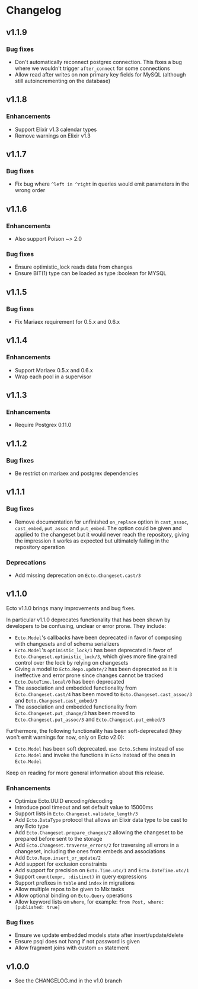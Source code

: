 # Changelog

## v1.1.9

### Bug fixes

  * Don't automatically reconnect postgrex connection. This fixes a bug where we wouldn't trigger `after_connect` for some connections
  * Allow read after writes on non primary key fields for MySQL (although still autoincrementing on the database)

## v1.1.8

### Enhancements

* Support Elixir v1.3 calendar types
* Remove warnings on Elixir v1.3

## v1.1.7

### Bug fixes

* Fix bug where `^left in ^right` in queries would emit parameters in the wrong order

## v1.1.6

### Enhancements

* Also support Poison ~> 2.0

### Bug fixes

* Ensure optimistic_lock reads data from changes
* Ensure BIT(1) type can be loaded as type :boolean for MYSQL

## v1.1.5

### Bug fixes

* Fix Mariaex requirement for 0.5.x and 0.6.x

## v1.1.4

### Enhancements

* Support Mariaex 0.5.x and 0.6.x
* Wrap each pool in a supervisor

## v1.1.3

### Enhancements

* Require Postgrex 0.11.0

## v1.1.2

### Bug fixes

* Be restrict on mariaex and postgrex dependencies

## v1.1.1

### Bug fixes

* Remove documentation for unfinished `on_replace` option in `cast_assoc`, `cast_embed`, `put_assoc` and `put_embed`. The option could be given and applied to the changeset but it would never reach the repository, giving the impression it works as expected but ultimately failing in the repository operation

### Deprecations

* Add missing deprecation on `Ecto.Changeset.cast/3`

## v1.1.0

Ecto v1.1.0 brings many improvements and bug fixes.

In particular v1.1.0 deprecates functionality that has been shown by developers to be confusing, unclear or error prone. They include:

* `Ecto.Model`'s callbacks have been deprecated in favor of composing with changesets and of schema serializers
* `Ecto.Model`'s `optimistic_lock/1` has been deprecated in favor of `Ecto.Changeset.optimistic_lock/3`, which gives more fine grained control over the lock by relying on changesets
* Giving a model to `Ecto.Repo.update/2` has been deprecated as it is ineffective and error prone since changes cannot be tracked
* `Ecto.DateTime.local/0` has been deprecated
* The association and embedded functionality from `Ecto.Changeset.cast/4` has been moved to `Ecto.Changeset.cast_assoc/3` and `Ecto.Changeset.cast_embed/3`
* The association and embedded functionality from `Ecto.Changeset.put_change/3` has been moved to `Ecto.Changeset.put_assoc/3` and `Ecto.Changeset.put_embed/3`

Furthermore, the following functionality has been soft-deprecated (they won't emit warnings for now, only on Ecto v2.0):

* `Ecto.Model` has been soft deprecated. `use Ecto.Schema` instead of `use Ecto.Model` and invoke the functions in `Ecto` instead of the ones in `Ecto.Model`

Keep on reading for more general information about this release.

### Enhancements

* Optimize Ecto.UUID encoding/decoding
* Introduce pool timeout and set default value to 15000ms
* Support lists in `Ecto.Changeset.validate_length/3`
* Add `Ecto.DataType` protocol that allows an Elixir data type to be cast to any Ecto type
* Add `Ecto.Changeset.prepare_changes/2` allowing the changeset to be prepared before sent to the storage
* Add `Ecto.Changeset.traverse_errors/2` for traversing all errors in a changeset, including the ones from embeds and associations
* Add `Ecto.Repo.insert_or_update/2`
* Add support for exclusion constraints
* Add support for precision on `Ecto.Time.utc/1` and `Ecto.DateTime.utc/1`
* Support `count(expr, :distinct)` in query expressions
* Support prefixes in `table` and `index` in migrations
* Allow multiple repos to be given to Mix tasks
* Allow optional binding on `Ecto.Query` operations
* Allow keyword lists on `where`, for example: `from Post, where: [published: true]`

### Bug fixes

* Ensure we update embedded models state after insert/update/delete
* Ensure psql does not hang if not password is given
* Allow fragment joins with custom `on` statement

## v1.0.0

* See the CHANGELOG.md in the v1.0 branch
